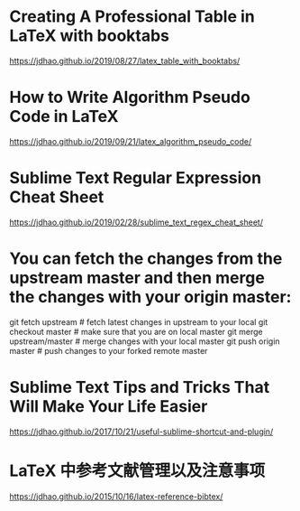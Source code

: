 
# Creating A Professional Table in LaTeX with booktabs
https://jdhao.github.io/2019/08/27/latex_table_with_booktabs/


# How to Write Algorithm Pseudo Code in LaTeX
https://jdhao.github.io/2019/09/21/latex_algorithm_pseudo_code/

# Sublime Text Regular Expression Cheat Sheet
https://jdhao.github.io/2019/02/28/sublime_text_regex_cheat_sheet/


# You can fetch the changes from the upstream master and then merge the changes with your origin master:

git fetch upstream # fetch latest changes in upstream to your local
git checkout master # make sure that you are on local master
git merge  upstream/master # merge changes with your local master
git push origin master # push changes to your forked remote master


# Sublime Text Tips and Tricks That Will Make Your Life Easier
https://jdhao.github.io/2017/10/21/useful-sublime-shortcut-and-plugin/

# LaTeX 中参考文献管理以及注意事项
https://jdhao.github.io/2015/10/16/latex-reference-bibtex/

